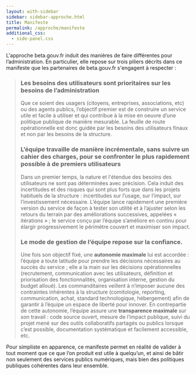 ```yaml
---
layout: with-sidebar
sidebar: sidebar-approche.html
title: Manifeste
permalink: /approche/manifeste
additional_css:
  - side-panel.css
---
```


L'approche beta.gouv.fr induit des manières de faire différentes pour l’administration. En particulier, elle repose sur trois piliers décrits dans ce manifeste que les partenaires de beta.gouv.fr s'engagent à respecter :

> ### Les **besoins des utilisateurs** sont prioritaires sur les besoins de l’administration
> Que ce soient des usagers (citoyens, entreprises, associations, etc) ou des agents publics, l’objectif premier est de construire un service utile et facile à utiliser et qui contribue à la mise en oeuvre d’une politique publique de manière mesurable. La feuille de route opérationnelle est donc guidée par les besoins des utilisateurs finaux et non par les besoins de la structure.
>
> ### L’équipe travaille **de manière incrémentale**, sans suivre un cahier des charges, pour se confronter le plus rapidement possible à de premiers utilisateurs
>  Dans un premier temps, la nature et l'étendue des besoins des utilisateurs ne sont pas déterminées avec précision. Cela induit des incertitudes et des risques qui sont plus forts que dans les projets habituels de la structure : incertitudes sur l’usage, sur l’impact, sur l’investissement nécessaire. L’équipe lance rapidement une première version du service de façon à tester son utilité et à l’ajuster selon les retours du terrain par des améliorations successives, appelées « itérations » ; le service conçu par l’équipe s’améliore en continu pour élargir progressivement le périmètre couvert et maximiser son impact.
>
> ### Le mode de gestion de l’équipe repose sur la **confiance**.
> Une fois son objectif fixé, une **autonomie maximale** lui est accordée : l’équipe a toute latitude pour prendre les décisions nécessaires au succès du service ; elle a la main sur les décisions opérationnelles (recrutement, communication avec les utilisateurs, définition et priorisation des fonctionnalités, organisation interne, gestion du budget alloué). Les commanditaires veillent à n’imposer aucune des contraintes inhérentes à la structure (comitologie, reporting, communication, achat, standard technologique, hébergement) afin de garantir à l’équipe un espace de liberté pour innover. En contrepartie de cette autonomie, l’équipe assure une **transparence maximale** sur son travail : code source ouvert, mesure de l’impact publique, suivi du projet mené sur des outils collaboratifs partagés ou publics lorsque c’est possible, documentation systématique et facilement accessible, etc. 

Pour simpliste en apparence, ce manifeste permet en réalité de valider à tout moment que ce que l’on produit est utile à quelqu’un, et ainsi de bâtir non seulement des services publics numériques, mais bien des politiques publiques cohérentes dans leur ensemble.

